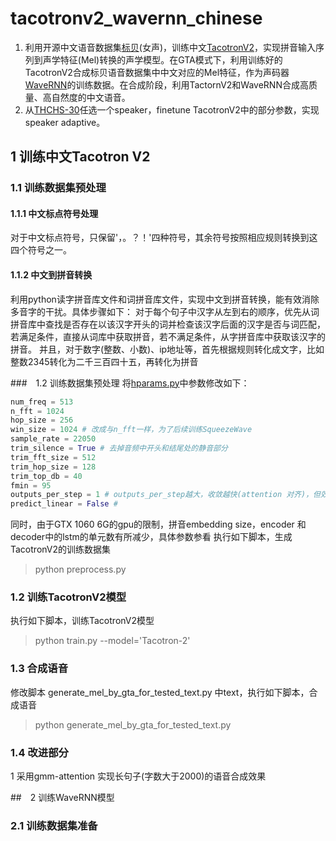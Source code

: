 # tacotronv2_wavernn_chinese
1. 利用开源中文语音数据集[标贝](https://www.data-baker.com/open_source.html)(女声)，训练中文[TacotronV2](https://github.com/Rayhane-mamah/Tacotron-2)，实现拼音输入序列到声学特征(Mel)转换的声学模型。在GTA模式下，利用训练好的TacotronV2合成标贝语音数据集中中文对应的Mel特征，作为声码器[WaveRNN](https://github.com/fatchord/WaveRNN)的训练数据。在合成阶段，利用TactornV2和WaveRNN合成高质量、高自然度的中文语音。
2. 从[THCHS-30](http://www.openslr.org/18/)任选一个speaker，finetune TacotronV2中的部分参数，实现speaker adaptive。

## 1 训练中文Tacotron V2

### 1.1 训练数据集预处理
#### 1.1.1 中文标点符号处理
对于中文标点符号，只保留'，。？！'四种符号，其余符号按照相应规则转换到这四个符号之一。

#### 1.1.2 中文到拼音转换
利用python读字拼音库文件和词拼音库文件，实现中文到拼音转换，能有效消除多音字的干扰。具体步骤如下：
对于每个句子中汉字从左到右的顺序，优先从词拼音库中查找是否存在以该汉字开头的词并检查该汉字后面的汉字是否与词匹配，若满足条件，直接从词库中获取拼音，若不满足条件，从字拼音库中获取该汉字的拼音。
并且，对于数字(整数、小数)、ip地址等，首先根据规则转化成文字，比如整数2345转化为二千三百四十五，再转化为拼音

###　1.2 训练数据集预处理
将[hparams.py](https://github.com/Rayhane-mamah/Tacotron-2/blob/master/hparams.py)中参数修改如下：
```python
num_freq = 513
n_fft = 1024
hop_size = 256
win_size = 1024 # 改成与n_fft一样，为了后续训练SqueezeWave
sample_rate = 22050
trim_silence = True # 去掉音频中开头和结尾处的静音部分
trim_fft_size = 512
trim_hop_size = 128
trim_top_db = 40
fmin = 95
outputs_per_step = 1 # outputs_per_step越大，收敛越快(attention 对齐)，但效果有一定程度变差
predict_linear = False # 
```
同时，由于GTX 1060 6G的gpu的限制，拼音embedding size，encoder 和 decoder中的lstm的单元数有所减少，具体参数参看
执行如下脚本，生成TacotronV2的训练数据集
> python preprocess.py

### 1.2 训练TacotronV2模型
执行如下脚本，训练TacotronV2模型
> python train.py --model='Tacotron-2'

### 1.3 合成语音
修改脚本 generate_mel_by_gta_for_tested_text.py 中text，执行如下脚本，合成语音
> python generate_mel_by_gta_for_tested_text.py

### 1.4 改进部分
1 采用gmm-attention 实现长句子(字数大于2000)的语音合成效果

##　2 训练WaveRNN模型
### 2.1 训练数据集准备


 
